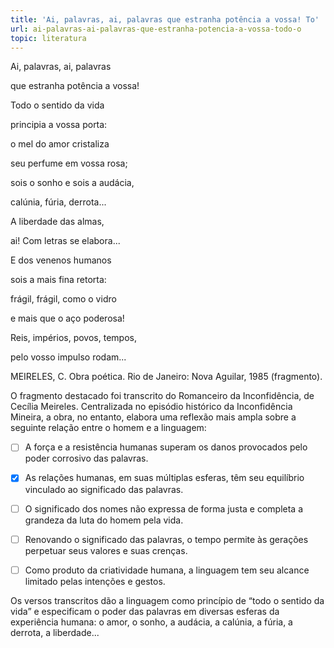 ```yaml
---
title: 'Ai, palavras, ai, palavras que estranha potência a vossa! To'
url: ai-palavras-ai-palavras-que-estranha-potencia-a-vossa-todo-o
topic: literatura
---
```



Ai, palavras, ai, palavras

que estranha potência a vossa!

Todo o sentido da vida

principia a vossa porta:

o mel do amor cristaliza

seu perfume em vossa rosa;

sois o sonho e sois a audácia,

calúnia, fúria, derrota...

A liberdade das almas,

ai! Com letras se elabora...

E dos venenos humanos

sois a mais fina retorta:

frágil, frágil, como o vidro

e mais que o aço poderosa!

Reis, impérios, povos, tempos,

pelo vosso impulso rodam...

MEIRELES, C. Obra poética. Rio de Janeiro: Nova Aguilar, 1985 (fragmento).

O fragmento destacado foi transcrito do Romanceiro da Inconfidência, de Cecília Meireles. Centralizada no episódio histórico da Inconfidência Mineira, a obra, no entanto, elabora uma reflexão mais ampla sobre a seguinte relação entre o homem e a linguagem:



- [ ] A força e a resistência humanas superam os danos provocados pelo poder corrosivo das palavras.
- [x] As relações humanas, em suas múltiplas esferas, têm seu equilíbrio vinculado ao significado das palavras.
- [ ] O significado dos nomes não expressa de forma justa e completa a grandeza da luta do homem pela vida.
- [ ] Renovando o significado das palavras, o tempo permite às gerações perpetuar seus valores e suas crenças.
- [ ] Como produto da criatividade humana, a linguagem tem seu alcance limitado pelas intenções e gestos.


Os versos transcritos dão a linguagem como princípio de “todo o sentido da vida” e especificam o poder das palavras em diversas esferas da experiência humana: o amor, o sonho, a audácia, a calúnia, a fúria, a derrota, a liberdade...
